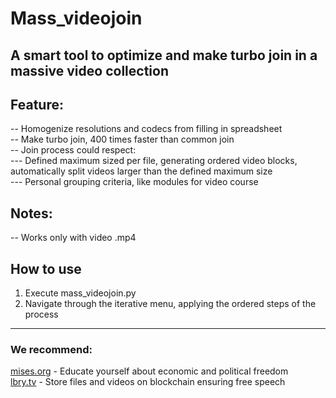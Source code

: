 # Mass_videojoin
## A smart tool to optimize and make turbo join in a massive video collection

## Feature:
-- Homogenize resolutions and codecs from filling in spreadsheet  
-- Make turbo join, 400 times faster than common join  
-- Join process could respect:  
--- Defined maximum sized per file, generating ordered video blocks, automatically split videos larger than the defined maximum size  
--- Personal grouping criteria, like modules for video course  

## Notes:
-- Works only with video .mp4  

## How to use
1. Execute mass_videojoin.py  
2. Navigate through the iterative menu, applying the ordered steps of the process  

---
### We recommend:  
[mises.org](https://mises.org/) - Educate yourself about economic and political freedom  
[lbry.tv](http://lbry.tv/) - Store files and videos on blockchain ensuring free speech  